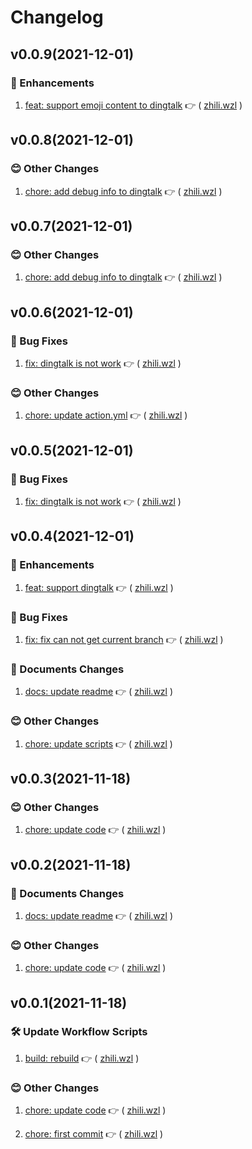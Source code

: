 
  # Changelog
  
## v0.0.9(2021-12-01)


### :tada: Enhancements

1. [feat: support emoji content to dingtalk](https://github.com/janryWang/github-tag-release/commit/bb4bfd4) :point_right: ( [zhili.wzl](https://github.com/zhili.wzl) )    
  


## v0.0.8(2021-12-01)


### :blush: Other Changes

1. [chore: add debug info to dingtalk](https://github.com/janryWang/github-tag-release/commit/c192fb1) :point_right: ( [zhili.wzl](https://github.com/zhili.wzl) )    
  


## v0.0.7(2021-12-01)


### :blush: Other Changes

1. [chore: add debug info to dingtalk](https://github.com/janryWang/github-tag-release/commit/129ac71) :point_right: ( [zhili.wzl](https://github.com/zhili.wzl) )    
  


## v0.0.6(2021-12-01)


### :bug: Bug Fixes

1. [fix: dingtalk is not work](https://github.com/janryWang/github-tag-release/commit/821c629) :point_right: ( [zhili.wzl](https://github.com/zhili.wzl) )    
  

### :blush: Other Changes

1. [chore: update action.yml](https://github.com/janryWang/github-tag-release/commit/cf40d84) :point_right: ( [zhili.wzl](https://github.com/zhili.wzl) )    
  


## v0.0.5(2021-12-01)


### :bug: Bug Fixes

1. [fix: dingtalk is not work](https://github.com/janryWang/github-tag-release/commit/17758f7) :point_right: ( [zhili.wzl](https://github.com/zhili.wzl) )    
  


## v0.0.4(2021-12-01)


### :tada: Enhancements

1. [feat: support dingtalk](https://github.com/janryWang/github-tag-release/commit/59e5b3d) :point_right: ( [zhili.wzl](https://github.com/zhili.wzl) )    
  

### :bug: Bug Fixes

1. [fix: fix can not get current branch](https://github.com/janryWang/github-tag-release/commit/028c67a) :point_right: ( [zhili.wzl](https://github.com/zhili.wzl) )    
  

### :memo: Documents Changes

1. [docs: update readme](https://github.com/janryWang/github-tag-release/commit/d20cbee) :point_right: ( [zhili.wzl](https://github.com/zhili.wzl) )    
  

### :blush: Other Changes

1. [chore: update scripts](https://github.com/janryWang/github-tag-release/commit/534e409) :point_right: ( [zhili.wzl](https://github.com/zhili.wzl) )    
  


## v0.0.3(2021-11-18)


### :blush: Other Changes

1. [chore: update code](https://github.com/janryWang/github-tag-release/commit/181fb11) :point_right: ( [zhili.wzl](https://github.com/zhili.wzl) )    
  


## v0.0.2(2021-11-18)


### :memo: Documents Changes

1. [docs: update readme](https://github.com/janryWang/github-tag-release/commit/6f4f763) :point_right: ( [zhili.wzl](https://github.com/zhili.wzl) )    
  

### :blush: Other Changes

1. [chore: update code](https://github.com/janryWang/github-tag-release/commit/00a153d) :point_right: ( [zhili.wzl](https://github.com/zhili.wzl) )    
  


## v0.0.1(2021-11-18)


### :hammer_and_wrench: Update Workflow Scripts

1. [build: rebuild](https://github.com/janryWang/github-tag-release/commit/6598d19) :point_right: ( [zhili.wzl](https://github.com/zhili.wzl) )    
  

### :blush: Other Changes

1. [chore: update code](https://github.com/janryWang/github-tag-release/commit/f707811) :point_right: ( [zhili.wzl](https://github.com/zhili.wzl) )    

1. [chore: first commit](https://github.com/janryWang/github-tag-release/commit/199bdd1) :point_right: ( [zhili.wzl](https://github.com/zhili.wzl) )    
  

  
  